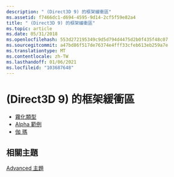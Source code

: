 ```yaml
---
description: " (Direct3D 9) 的框架緩衝區"
ms.assetid: f7466dc1-d694-4595-9d14-2cf5f59e82a4
title: " (Direct3D 9) 的框架緩衝區"
ms.topic: article
ms.date: 05/31/2018
ms.openlocfilehash: 553d272195349c9d5d794d4475d2b0f435f48c07
ms.sourcegitcommit: a47bd86f517de76374e4fff33cfeb613eb259a7e
ms.translationtype: MT
ms.contentlocale: zh-TW
ms.lasthandoff: 01/06/2021
ms.locfileid: "103687648"
---
```

# <a name="frame-buffer-direct3d-9"></a> (Direct3D 9) 的框架緩衝區

-   [霧化類型](fog-types.md)
-   [Alpha 範例](alpha-examples.md)
-   [伽 瑪](gamma.md)

## <a name="related-topics"></a>相關主題

<dl> <dt>

[Advanced 主題](advanced-topics.md)
</dt> </dl>

 

 



